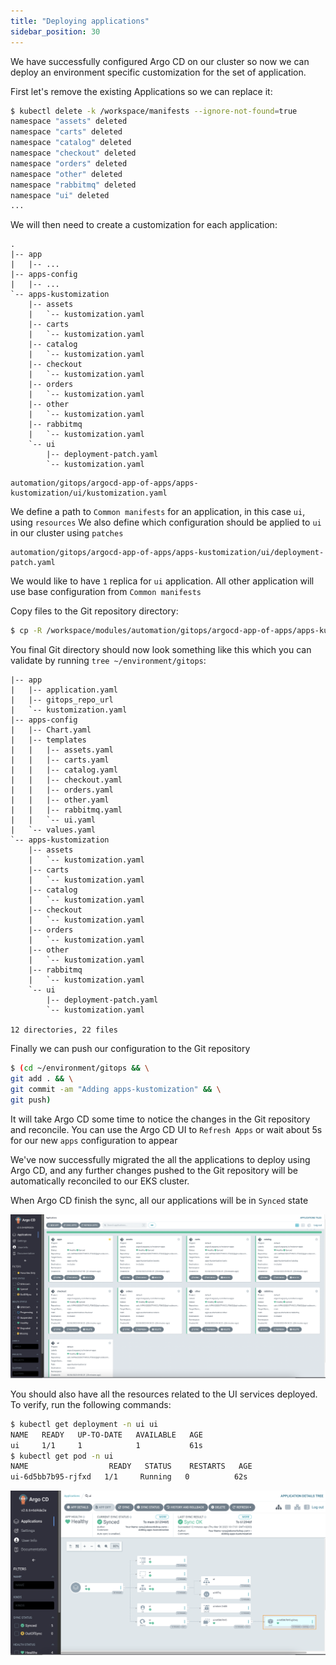 ```yaml
---
title: "Deploying applications"
sidebar_position: 30
---
```


We have successfully configured Argo CD on our cluster so now we can deploy an environment specific customization for the set of application.

First let's remove the existing Applications so we can replace it:

```bash
$ kubectl delete -k /workspace/manifests --ignore-not-found=true
namespace "assets" deleted
namespace "carts" deleted
namespace "catalog" deleted
namespace "checkout" deleted
namespace "orders" deleted
namespace "other" deleted
namespace "rabbitmq" deleted
namespace "ui" deleted
...
```

We will then need to create a customization for each application:

```
.
|-- app
|   |-- ...
|-- apps-config
|   |-- ...
`-- apps-kustomization
    |-- assets
    |   `-- kustomization.yaml
    |-- carts
    |   `-- kustomization.yaml
    |-- catalog
    |   `-- kustomization.yaml
    |-- checkout
    |   `-- kustomization.yaml
    |-- orders
    |   `-- kustomization.yaml
    |-- other
    |   `-- kustomization.yaml
    |-- rabbitmq
    |   `-- kustomization.yaml
    `-- ui
        |-- deployment-patch.yaml
        `-- kustomization.yaml
```

```file
automation/gitops/argocd-app-of-apps/apps-kustomization/ui/kustomization.yaml
```

We define a path to `Common manifests` for an application, in this case `ui`, using `resources`
We also define which configuration should be applied to `ui` in our cluster using `patches`

```file
automation/gitops/argocd-app-of-apps/apps-kustomization/ui/deployment-patch.yaml
```

We would like to have `1` replica for `ui` application. All other application will use base configuration from `Common manifests`

Copy files to the Git repository directory:

```bash
$ cp -R /workspace/modules/automation/gitops/argocd-app-of-apps/apps-kustomization ~/environment/gitops/
```

You final Git directory should now look something like this which you can validate by running `tree ~/environment/gitops`:

```
|-- app
|   |-- application.yaml
|   |-- gitops_repo_url
|   `-- kustomization.yaml
|-- apps-config
|   |-- Chart.yaml
|   |-- templates
|   |   |-- assets.yaml
|   |   |-- carts.yaml
|   |   |-- catalog.yaml
|   |   |-- checkout.yaml
|   |   |-- orders.yaml
|   |   |-- other.yaml
|   |   |-- rabbitmq.yaml
|   |   `-- ui.yaml
|   `-- values.yaml
`-- apps-kustomization
    |-- assets
    |   `-- kustomization.yaml
    |-- carts
    |   `-- kustomization.yaml
    |-- catalog
    |   `-- kustomization.yaml
    |-- checkout
    |   `-- kustomization.yaml
    |-- orders
    |   `-- kustomization.yaml
    |-- other
    |   `-- kustomization.yaml
    |-- rabbitmq
    |   `-- kustomization.yaml
    `-- ui
        |-- deployment-patch.yaml
        `-- kustomization.yaml

12 directories, 22 files
```

Finally we can push our configuration to the Git repository

```bash
$ (cd ~/environment/gitops && \
git add . && \
git commit -am "Adding apps-kustomization" && \
git push)
```

It will take Argo CD some time to notice the changes in the Git repository and reconcile. You can use the Argo CD UI to `Refresh Apps` or wait about 5s for our new `apps` configuration to appear

We've now successfully migrated the all the applications to deploy using Argo CD, and any further changes pushed to the Git repository will be automatically reconciled to our EKS cluster.

When Argo CD finish the sync, all our applications will be in `Synced` state

![argocd-ui-apps.png](assets/argocd-ui-apps-synced.png)

You should also have all the resources related to the UI services deployed. To verify, run the following commands:

```bash
$ kubectl get deployment -n ui ui
NAME   READY   UP-TO-DATE   AVAILABLE   AGE
ui     1/1     1            1           61s
$ kubectl get pod -n ui
NAME                  READY   STATUS    RESTARTS   AGE
ui-6d5bb7b95-rjfxd   1/1     Running   0          62s
```

![argocd-deploy-application](assets/argocd-deploy-application.png)

